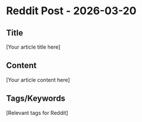 # Reddit Post - 2026-03-20

## Title
[Your article title here]

## Content
[Your article content here]

## Tags/Keywords
[Relevant tags for Reddit]
